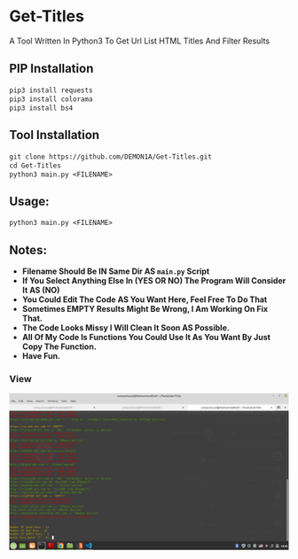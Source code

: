 # Get-Titles
A Tool Written In Python3 To Get Url List HTML Titles And Filter Results

## PIP Installation
```
pip3 install requests
pip3 install colorama
pip3 install bs4
```

## Tool Installation
```
git clone https://github.com/DEMON1A/Get-Titles.git
cd Get-Titles
python3 main.py <FILENAME>
```

## Usage:
```
python3 main.py <FILENAME>
```

## Notes:
- **Filename Should Be IN Same Dir AS ```main.py``` Script**
- **If You Select Anything Else In (YES OR NO) The Program Will Consider It AS (NO)**
- **You Could Edit The Code AS You Want Here, Feel Free To Do That**
- **Sometimes EMPTY Results Might Be Wrong, I Am Working On Fix That.**
- **The Code Looks Missy I Will Clean It Soon AS Possible.**
- **All Of My Code Is Functions You Could Use It As You Want By Just Copy The Function.**
- **Have Fun.**

### View
![](https://github.com/DEMON1A/Get-Titles/blob/master/images/View.png)
